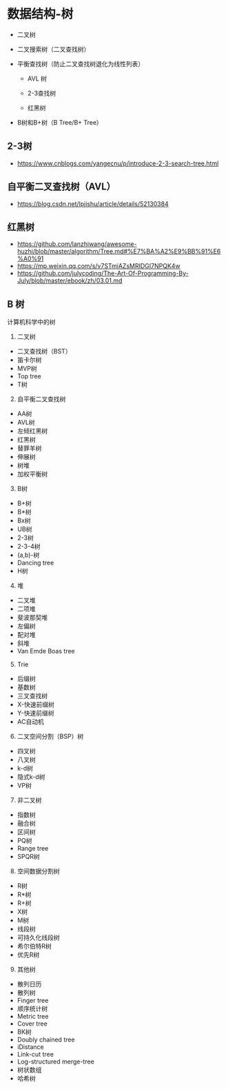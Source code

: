 # 数据结构-树

* 二叉树

* 二叉搜索树（二叉查找树）

* 平衡查找树（防止二叉查找树退化为线性列表）
	* AVL 树

	* 2-3查找树

	* 红黑树

* B树和B+树（B Tree/B+ Tree）


## 2-3树

* https://www.cnblogs.com/yangecnu/p/introduce-2-3-search-tree.html

## 自平衡二叉查找树（AVL）

* https://blog.csdn.net/lpjishu/article/details/52130384


## 红黑树

* https://github.com/lanzhiwang/awesome-huzhi/blob/master/algorithm/Tree.md#%E7%BA%A2%E9%BB%91%E6%A0%91
* https://mp.weixin.qq.com/s/v7STmiAZsMRIDGI7NPQK4w
* https://github.com/julycoding/The-Art-Of-Programming-By-July/blob/master/ebook/zh/03.01.md



## B 树

计算机科学中的树
1. 二叉树
  * 二叉查找树（BST）
  * 笛卡尔树
  * MVP树
  * Top tree
  * T树

2. 自平衡二叉查找树
  * AA树
  * AVL树
  * 左倾红黑树
  * 红黑树
  * 替罪羊树
  * 伸展树
  * 树堆
  * 加权平衡树

3. B树
  * B+树
  * B*树
  * Bx树
  * UB树
  * 2-3树
  * 2-3-4树
  * (a,b)-树
  * Dancing tree
  * H树

4. 堆
  * 二叉堆
  * 二项堆
  * 斐波那契堆
  * 左偏树
  * 配对堆
  * 斜堆
  * Van Emde Boas tree

5. Trie
  * 后缀树
  * 基数树
  * 三叉查找树
  * X-快速前缀树
  * Y-快速前缀树
  * AC自动机


6. 二叉空间分割（BSP）树
  * 四叉树
  * 八叉树
  * k-d树
  * 隐式k-d树
  * VP树



7. 非二叉树
* 指数树
* 融合树
* 区间树
* PQ树
* Range tree
* SPQR树


8. 空间数据分割树
* R树
* R*树
* R+树
* X树
* M树
* 线段树
* 可持久化线段树
* 希尔伯特R树
* 优先R树


9. 其他树
* 散列日历
* 散列树
* Finger tree
* 顺序统计树
* Metric tree
* Cover tree
* BK树
* Doubly chained tree
* iDistance
* Link-cut tree
* Log-structured merge-tree
* 树状数组
* 哈希树


